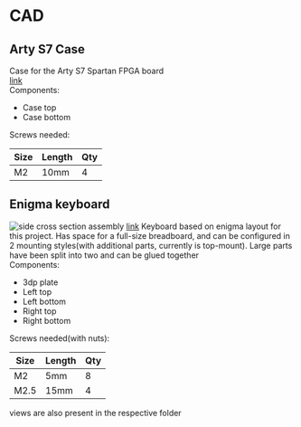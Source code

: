 # CAD
## Arty S7 Case  
Case for the Arty S7 Spartan FPGA board  
[link](https://cad.onshape.com/documents/9edc83e212fe6055c19b0e6f/v/f7f69ae74b499a4b4b45839b/e/570bb53666f2b7a60168de72?renderMode=0&uiState=6728efd880a4715c97a79fe2)  
Components:
- Case top
- Case bottom
  
Screws needed:  

|Size|Length|Qty|
|----|------|---|
|M2|10mm|4|

## Enigma keyboard
![side cross section assembly](https://github.com/user-attachments/assets/7731c1fa-9397-4fe9-aac2-12014be92c3d)
[link](https://cad.onshape.com/documents/61e4573137cff3cd69e74c09/v/754eaec4891ee67ad769792b/e/6e0d1207b123d6a84890a30c?renderMode=0&uiState=6728f3efcf02b05b8225c897) 
Keyboard based on enigma layout for this project. Has space for a full-size breadboard, and can be configured in 2 mounting styles(with additional parts, currently is top-mount). Large parts have been split into two and can be glued together  
Components:
- 3dp plate
- Left top
- Left bottom
- Right top
- Right bottom

Screws needed(with nuts):  

|Size|Length|Qty|
|----|------|---|
|M2|5mm|8|
|M2.5|15mm|4|

views are also present in the respective folder
